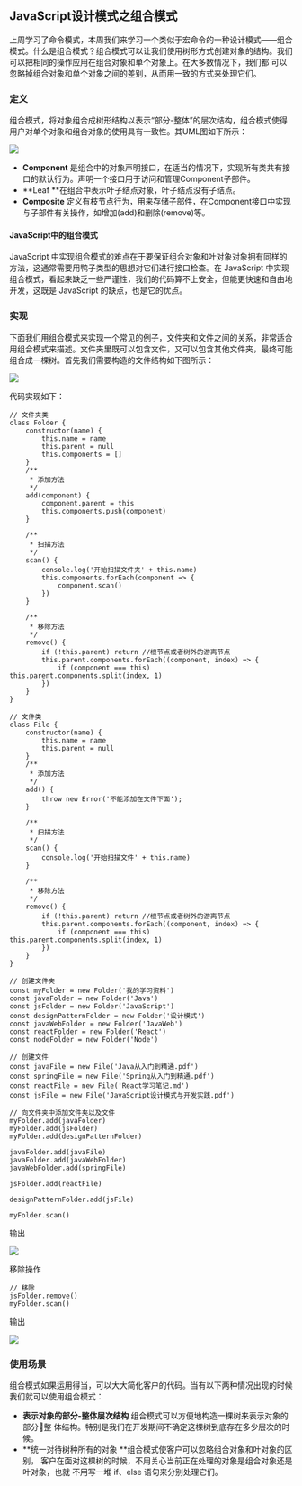 ## JavaScript设计模式之组合模式

上周学习了命令模式，本周我们来学习一个类似于宏命令的一种设计模式——组合模式。什么是组合模式？组合模式可以让我们使用树形方式创建对象的结构。我们可以把相同的操作应用在组合对象和单个对象上。在大多数情况下，我们都 可以忽略掉组合对象和单个对象之间的差别，从而用一致的方式来处理它们。

### 定义

组合模式，将对象组合成树形结构以表示“部分-整体”的层次结构，组合模式使得用户对单个对象和组合对象的使用具有一致性。其UML图如下所示：

![](http://ww1.sinaimg.cn/large/d8f33188ly1fvcw2pvs2dj21560hegpj.jpg)

* **Component** 是组合中的对象声明接口，在适当的情况下，实现所有类共有接口的默认行为。声明一个接口用于访问和管理Component子部件。
* **Leaf **在组合中表示叶子结点对象，叶子结点没有子结点。
* **Composite** 定义有枝节点行为，用来存储子部件，在Component接口中实现与子部件有关操作，如增加(add)和删除(remove)等。

#### JavaScript中的组合模式

JavaScript 中实现组合模式的难点在于要保证组合对象和叶对象对象拥有同样的方法，这通常需要用鸭子类型的思想对它们进行接口检查。在 JavaScript 中实现组合模式，看起来缺乏一些严谨性，我们的代码算不上安全，但能更快速和自由地开发，这既是 JavaScript 的缺点，也是它的优点。

### 实现

下面我们用组合模式来实现一个常见的例子，文件夹和文件之间的关系，非常适合用组合模式来描述。文件夹里既可以包含文件，又可以包含其他文件夹，最终可能组合成一棵树。首先我们需要构造的文件结构如下图所示：

![](http://ww1.sinaimg.cn/large/d8f33188ly1fvcwndybsdj20s607et99.jpg)

代码实现如下：

```
// 文件夹类
class Folder {
    constructor(name) {
        this.name = name
        this.parent = null
        this.components = []
    }
    /**
     * 添加方法
     */
    add(component) {
        component.parent = this
        this.components.push(component)
    }

    /**
     * 扫描方法
     */
    scan() {
        console.log('开始扫描文件夹' + this.name)
        this.components.forEach(component => {
            component.scan()
        })
    }

    /**
     * 移除方法
     */
    remove() {
        if (!this.parent) return //根节点或者树外的游离节点
        this.parent.components.forEach((component, index) => {
            if (component === this) this.parent.components.split(index, 1)
        })
    }
}

// 文件类
class File {
    constructor(name) {
        this.name = name
        this.parent = null
    }
    /**
     * 添加方法
     */
    add() {
        throw new Error('不能添加在文件下面');
    }

    /**
     * 扫描方法
     */
    scan() {
        console.log('开始扫描文件' + this.name)
    }

    /**
     * 移除方法
     */
    remove() {
        if (!this.parent) return //根节点或者树外的游离节点
        this.parent.components.forEach((component, index) => {
            if (component === this) this.parent.components.split(index, 1)
        })
    }
}

// 创建文件夹
const myFolder = new Folder('我的学习资料')
const javaFolder = new Folder('Java')
const jsFolder = new Folder('JavaScript')
const designPatternFolder = new Folder('设计模式')
const javaWebFolder = new Folder('JavaWeb')
const reactFolder = new Folder('React')
const nodeFolder = new Folder('Node')

// 创建文件
const javaFile = new File('Java从入门到精通.pdf')
const springFile = new File('Spring从入门到精通.pdf')
const reactFile = new File('React学习笔记.md')
const jsFile = new File('JavaScript设计模式与开发实践.pdf')

// 向文件夹中添加文件夹以及文件
myFolder.add(javaFolder)
myFolder.add(jsFolder)
myFolder.add(designPatternFolder)

javaFolder.add(javaFile)
javaFolder.add(javaWebFolder)
javaWebFolder.add(springFile)

jsFolder.add(reactFile)

designPatternFolder.add(jsFile)

myFolder.scan()
```

输出

![](http://ww1.sinaimg.cn/large/d8f33188ly1fvcxn4quwpj21cg0ban0m.jpg)

移除操作

```
// 移除
jsFolder.remove()
myFolder.scan()
```

输出

![](http://ww1.sinaimg.cn/large/d8f33188ly1fvcxomjtb7j21cu08omzw.jpg)

### 使用场景

组合模式如果运用得当，可以大大简化客户的代码。当有以下两种情况出现的时候我们就可以使用组合模式：

* **表示对象的部分-整体层次结构** 组合模式可以方便地构造一棵树来表示对象的部分整 体结构。特别是我们在开发期间不确定这棵树到底存在多少层次的时候。 
* **统一对待树种所有的对象 **组合模式使客户可以忽略组合对象和叶对象的区别， 客户在面对这棵树的时候，不用关心当前正在处理的对象是组合对象还是叶对象，也就 不用写一堆 if、else 语句来分别处理它们。 

